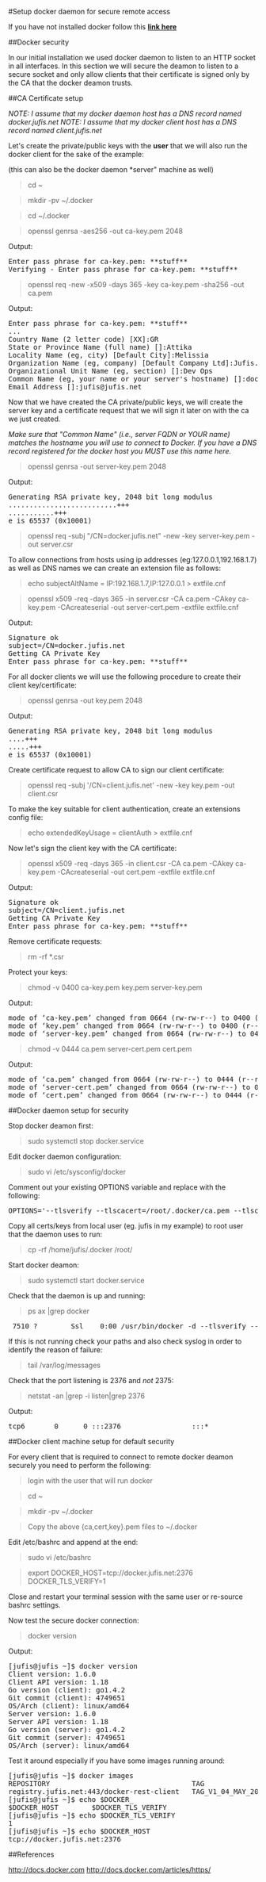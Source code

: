 #Setup docker daemon for secure remote access

If you have not installed docker follow this **[link here](docker-installation.md)**

##Docker security

In our initial installation we used docker daemon to listen to an HTTP socket in all interfaces. In this section we will secure the deamon to listen to a secure socket and only allow clients that their certificate is signed only by the CA that the docker deamon trusts.

##CA Certificate setup

*NOTE: I assume that my docker daemon host has a DNS record named docker.jufis.net*
*NOTE: I assume that my docker client host has a DNS record named client.jufis.net*

Let's create the private/public keys with the **user** that we will also run the docker client for the sake of the example:

(this can also be the docker daemon *server" machine as well)

>cd ~

>mkdir -pv ~/.docker

>cd ~/.docker

>openssl genrsa -aes256 -out ca-key.pem 2048

Output:
<pre>
Enter pass phrase for ca-key.pem: **stuff**
Verifying - Enter pass phrase for ca-key.pem: **stuff**
</pre>

>openssl req -new -x509 -days 365 -key ca-key.pem -sha256 -out ca.pem

Output:
<pre>
Enter pass phrase for ca-key.pem: **stuff**
...
Country Name (2 letter code) [XX]:GR
State or Province Name (full name) []:Attika
Locality Name (eg, city) [Default City]:Melissia
Organization Name (eg, company) [Default Company Ltd]:Jufis.net
Organizational Unit Name (eg, section) []:Dev Ops
Common Name (eg, your name or your server's hostname) []:docker.jufis.net
Email Address []:jufis@jufis.net
</pre>

Now that we have created the CA private/public keys, we will create the server key and a certificate request that we will sign it later on with the ca we just created. 

*Make sure that "Common Name" (i.e., server FQDN or YOUR name) matches the hostname you will use to connect to Docker. If you have a DNS record registered for the docker host you MUST use this name here.*

>openssl genrsa -out server-key.pem 2048

Output:
<pre>
Generating RSA private key, 2048 bit long modulus
..........................+++
...........+++
e is 65537 (0x10001)
</pre>

>openssl req -subj "/CN=docker.jufis.net" -new -key server-key.pem -out server.csr

To allow connections from hosts using ip addresses (eg:127.0.0.1,192.168.1.7) as well as DNS names we can create an extension file as follows:

>echo subjectAltName = IP:192.168.1.7,IP:127.0.0.1 > extfile.cnf

>openssl x509 -req -days 365 -in server.csr -CA ca.pem -CAkey ca-key.pem -CAcreateserial -out server-cert.pem -extfile extfile.cnf

Output:
<pre>
Signature ok
subject=/CN=docker.jufis.net
Getting CA Private Key
Enter pass phrase for ca-key.pem: **stuff**
</pre>

For all docker clients we will use the following procedure to create their client key/certificate:

>openssl genrsa -out key.pem 2048

Output:
<pre>
Generating RSA private key, 2048 bit long modulus
....+++
.....+++
e is 65537 (0x10001)
</pre>

Create certificate request to allow CA to sign our client certificate:

>openssl req -subj '/CN=client.jufis.net' -new -key key.pem -out client.csr

To make the key suitable for client authentication, create an extensions config file:

>echo extendedKeyUsage = clientAuth > extfile.cnf

Now let's sign the client key with the CA certificate:

>openssl x509 -req -days 365 -in client.csr -CA ca.pem -CAkey ca-key.pem -CAcreateserial -out cert.pem -extfile extfile.cnf

Output:
<pre>
Signature ok
subject=/CN=client.jufis.net
Getting CA Private Key
Enter pass phrase for ca-key.pem: **stuff**
</pre>

Remove certificate requests:

>rm -rf *.csr

Protect your keys:

>chmod -v 0400 ca-key.pem key.pem server-key.pem

Output:
<pre>
mode of ‘ca-key.pem’ changed from 0664 (rw-rw-r--) to 0400 (r--------)
mode of ‘key.pem’ changed from 0664 (rw-rw-r--) to 0400 (r--------)
mode of ‘server-key.pem’ changed from 0664 (rw-rw-r--) to 0400 (r--------)
</pre>

>chmod -v 0444 ca.pem server-cert.pem cert.pem

Output:
<pre>
mode of ‘ca.pem’ changed from 0664 (rw-rw-r--) to 0444 (r--r--r--)
mode of ‘server-cert.pem’ changed from 0664 (rw-rw-r--) to 0444 (r--r--r--)
mode of ‘cert.pem’ changed from 0664 (rw-rw-r--) to 0444 (r--r--r--)
</pre>

##Docker daemon setup for security

Stop docker deamon first:

>sudo systemctl stop docker.service

Edit docker daemon configuration:

>sudo vi /etc/sysconfig/docker

Comment out your existing OPTIONS variable and replace with the following:

<pre>
OPTIONS='--tlsverify --tlscacert=/root/.docker/ca.pem --tlscert=/root/.docker/server-cert.pem --tlskey=/root/.docker/server-key.pem -H=0.0.0.0:2376'
</pre>

Copy all certs/keys from local user (eg. jufis in my example) to root user that the daemon uses to run:

>cp -rf /home/jufis/.docker /root/

Start docker deamon:

>sudo systemctl start docker.service

Check that the daemon is up and running:

>ps ax |grep docker

<pre>
 7510 ?        Ssl    0:00 /usr/bin/docker -d --tlsverify --tlscacert=/root/.docker/ca.pem --tlscert=/root/.docker/server-cert.pem --tlskey=/root/.docker/server-key.pem -H=0.0.0.0:2376 --insecure-registry 0.0.0.0:5000
</pre>

If this is not running check your paths and also check syslog in order to identify the reason of failure:

>tail /var/log/messages

Check that the port listening is 2376 and *not* 2375:

>netstat -an |grep -i listen|grep 2376

Output:
<pre>
tcp6       0      0 :::2376                 :::*                    LISTEN
</pre>


##Docker client machine setup for default security

For every client that is required to connect to remote docker deamon securely you need to perform the following:

>login with the user that will run docker

>cd ~

>mkdir -pv ~/.docker

>Copy the above {ca,cert,key}.pem files to ~/.docker

Edit /etc/bashrc and append at the end:

>sudo vi /etc/bashrc

>export DOCKER_HOST=tcp://docker.jufis.net:2376 DOCKER_TLS_VERIFY=1

Close and restart your terminal session with the same user or re-source bashrc settings.

Now test the secure docker connection:

>docker version

Output:
<pre>
[jufis@jufis ~]$ docker version
Client version: 1.6.0
Client API version: 1.18
Go version (client): go1.4.2
Git commit (client): 4749651
OS/Arch (client): linux/amd64
Server version: 1.6.0
Server API version: 1.18
Go version (server): go1.4.2
Git commit (server): 4749651
OS/Arch (server): linux/amd64
</pre>

Test it around especially if you have some images running around:

<pre>
[jufis@jufis ~]$ docker images
REPOSITORY                                  TAG                         IMAGE ID            CREATED             VIRTUAL SIZE
registry.jufis.net:443/docker-rest-client   TAG_V1_04_MAY_2015_master   c00ba3434e03        6 days ago          596.5 MB
[jufis@jufis ~]$ echo $DOCKER_
$DOCKER_HOST        $DOCKER_TLS_VERIFY  
[jufis@jufis ~]$ echo $DOCKER_TLS_VERIFY 
1
[jufis@jufis ~]$ echo $DOCKER_HOST
tcp://docker.jufis.net:2376
</pre>

##References

http://docs.docker.com
http://docs.docker.com/articles/https/

